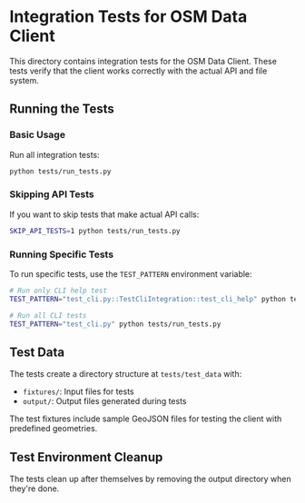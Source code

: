 # Integration Tests for OSM Data Client

This directory contains integration tests for the OSM Data Client. These tests verify that the client works correctly with the actual API and file system.
## Running the Tests

### Basic Usage

Run all integration tests:

```bash
python tests/run_tests.py
```

### Skipping API Tests

If you want to skip tests that make actual API calls:
```bash
SKIP_API_TESTS=1 python tests/run_tests.py
```

### Running Specific Tests

To run specific tests, use the `TEST_PATTERN` environment variable:

```bash
# Run only CLI help test
TEST_PATTERN="test_cli.py::TestCliIntegration::test_cli_help" python tests/run_tests.py

# Run all CLI tests
TEST_PATTERN="test_cli.py" python tests/run_tests.py
```

## Test Data

The tests create a directory structure at `tests/test_data` with:

- `fixtures/`: Input files for tests
- `output/`: Output files generated during tests

The test fixtures include sample GeoJSON files for testing the client with predefined geometries.

## Test Environment Cleanup

The tests clean up after themselves by removing the output directory when they're done.
